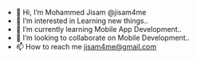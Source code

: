 - 👋 Hi, I’m Mohammed Jisam @jisam4me
- 👀 I’m interested in Learning new things..
- 🌱 I’m currently learning Mobile App Development..
- 💞️ I’m looking to collaborate on Mobile Development..
- 📫 How to reach me jisam4me@gmail.com

<!---
jisam4me/jisam4me is a ✨ special ✨ repository because its `README.md` (this file) appears on your GitHub profile.
You can click the Preview link to take a look at your changes.
--->
